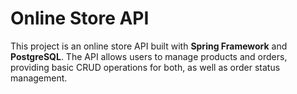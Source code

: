 # Online Store API

This project is an online store API built with **Spring Framework** and **PostgreSQL**. 
The API allows users to manage products and orders, providing basic CRUD operations for both, as well as order status management.

